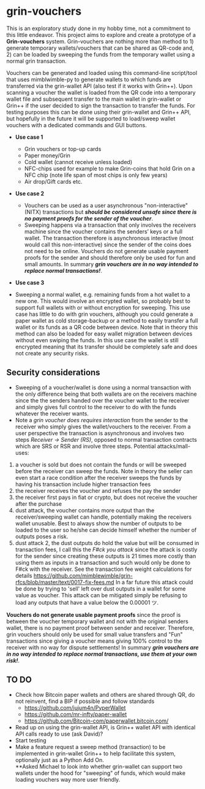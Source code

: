 # grin-vouchers
This is an exploratory study done in my hobby time, not a commitment to this little endeavor.
This project aims to explore and create a prototype of a **Grin-vouchers** system. Grin-vouchers are nothing more than method to 1) generate temporary wallets/vouchers that can be shared as QR-code and, 2) can be loaded by sweeping the funds from the temporary wallet using a normal grin transaction. 

Vouchers can be generated and loaded using this command-line script/tool that uses mimblwimble-py to generate wallets to which funds are transferred via the grin-wallet API (also test if it works with Grin++). Upon scanning a voucher the wallet is loaded from the QR code into a temporary wallet file and subsequent transfer to the main wallet in grin-wallet or Grin++ if the user decided to sign the transaction to transfer the funds. For testing purposes this can be done using their grin-wallet and Grin++ API, but hopefully in the future it will be supported to load/sweep wallet vouchers with a dedicated commands and GUI buttons.

* **Use case 1**
  * Grin vouchers or top-up cards   
  * Paper money/Grin 
  * Cold wallet (cannot receive unless loaded)
  * NFC-chips used for example to make Grin-coins that hold Grin on a NFC chip (note life span of most chips is only few years)
  * Air drop/Gift cards etc.
    
* **Use case 2**
  * Vouchers can be used as a user asynchronous "non-interactive" (NITX) transactions but  _**should be considered unsafe since there is no payment proofs for the sender of the voucher**_. 
  * Sweeping happens via a transaction that only involves the receivers machine since the voucher contains the senders’ keys or a full wallet. The transaction therefore is asynchronous interactive (most would call this non-interactive) since the sender of the coins does not need to be online. Vouchers do not generate usable payment proofs for the sender and should therefore only be used for fun and small amounts. In summary ***grin vouchers are in no way intended to replace normal transactions!***.
 
 *  **Use case 3**
   * Sweeping a normal wallet, e.g. remaining funds from a hot wallet to a new one. This would involve an encrypted wallet, so probably best to support full wallets with or without encryption for sweeping. This use case has little to do with grin vouchers, although you could generate a paper wallet as cold storage-backup or a method to easily transfer a full wallet or its funds as a QR code between device. Note that in theory this method can also be loaded for easy wallet migration between devices without even swiping the funds. In this use case the wallet is still encrypted meaning that its transfer should be completely safe and does not create any security risks.

## Security considerations
* Sweeping of a voucher/wallet is done using a normal transaction with the only difference being that both wallets are on the receivers machine since the the senders handed over the voucher wallet to the receiver and simply gives full control to the receiver to do with the funds whatever the receiver wants. 
* Note a *grin voucher does requires interaction* from the sender to the receiver who simply gives the wallet/vouchers to the receiver. From a user perspective the transaction is asynchronous and involves two steps *Receiver -> Sender (RS)*,  opposed to normal transaction contracts which are SRS or RSR and involve three steps. 
Potential attacks/mall-uses: 
1) a voucher is sold but does not contain the funds or will be sweeped before the receiver can sweep the funds. Note in theory the seller can even start a race condition after the receiver sweeps the funds by having his transaction include higher transaction fees
2) the receiver receives the voucher and refuses the pay the sender
3) the receiver first pays in fiat or crypto, but does not receive the voucher after the purchase
4) dust attack, the voucher contains more output than the receiver/sweeping wallet can handle, potentially making the receivers wallet unusable. Best to always show the number of outputs to be loaded to the user so he/she can decide himself whether the number of outputs poses a risk.
5) dust attack 2, the dust outputs do hold the value but will be consumed in transaction fees, I call this the *F#ck you attack* since the attack is costly for the sender since creating these outputs is 21 times more costly than using them as inputs in a transaction and such would only be done to F#ck with the receiver. See the transaction fee weight calculations for details
https://github.com/mimblewimble/grin-rfcs/blob/master/text/0017-fix-fees.md
In a far future this attack could be done by trying to 'sell' left over dust outputs in a wallet for some value as voucher.
This attack can be mitigated simply be refusing to load any outputs that have a value below the 0.00001 ツ.

**Vouchers do not generate usable payment proofs** since the proof is between the voucher temporary wallet and not with the original senders wallet, there is no payment proof between sender and receiver. Therefore, grin vouchers should only be used for small value transfers and "Fun" transactions since giving a voucher means giving 100% control to the receiver with no way for dispute settlements! In summary ***grin vouchers are in no way intended to replace normal transactions, use them at your own risk!***.
## TO DO
  * Check how Bitcoin paper wallets and others are shared through QR, do not reinvent, find a BIP if possible and follow standards
    * https://github.com/jujum4n/PyperWallet
    * https://github.com/mr-infty/paper-wallet
    * https://github.com/Bitcoin-com/paperwallet.bitcoin.com/ 
  * Read up on using the grin-wallet API, is Grin++ wallet API with identical API calls ready to use (ask David)?
  * Start testing
  * Make a feature request a sweep method (transaction) to be implemented in grin-wallet Grin++ to help facilitate this system, optionally just as a Python Add On.  
  **Asked Michael to look into whether grin-wallet can support two wallets under the hood for "sweeping" of funds, which would make loading vouchers way more user friendly.

